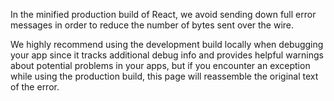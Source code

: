 

In the minified production build of React, we avoid sending down full error messages in order to reduce the number of bytes sent over the wire.

We highly recommend using the development build locally when debugging your app since it tracks additional debug info and provides helpful warnings about potential problems in your apps, but if you encounter an exception while using the production build, this page will reassemble the original text of the error.

<script src="/react/js/errorMap.js"></script>
<div class="error-decoder-container"></div>
<script src="/react/js/ErrorDecoderComponent.js"></script>
